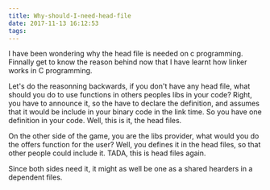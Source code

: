 ```yaml
---
title: Why-should-I-need-head-file
date: 2017-11-13 16:12:53
tags:
---
```

I have been wondering why the head file is needed on c programming.
Finnally get to know the reason behind now that I have learnt how linker works in C programming.

Let's do the reasonning backwards, if you don't have any head file, what should you do to 
use functions in others peoples libs in your code? Right, you have to announce it, so the have 
to declare the definition, and assumes that it would be include in your binary code in the link
time. So you have one definition in your code. Well, this is it, the head files.

On the other side of the game, you are the libs provider, what would you do the offers function
for the user? Well, you defines it in the head files, so that other people could include it.
TADA, this is head files again.

Since both sides need it, it might as well be one as a shared hearders in a dependent files.

